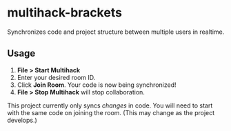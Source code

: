 # multihack-brackets
Synchronizes code and project structure between multiple users in realtime.

## Usage
1. **File > Start Multihack**  
2. Enter your desired room ID.  
3. Click **Join Room**. Your code is now being synchronized!
4. **File > Stop Multihack** will stop collaboration.

This project currently only syncs *changes* in code. You will need to start with the same code on joining the room. (This may change as the project develops.)
